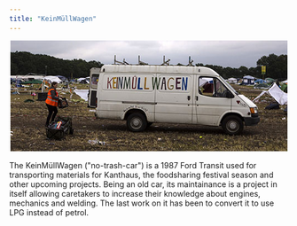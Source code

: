 ```yaml
---
title: "KeinMüllWagen"
---
```



<div style="text-align:center;">
	<img src="/user/pages/10.about/KMW.jpg"/>
</div>

The KeinMüllWagen ("no-trash-car") is a 1987 Ford Transit used for transporting materials for Kanthaus, the foodsharing festival season and other upcoming projects. Being an old car, its maintainance is a project in itself allowing caretakers to increase their knowledge about engines, mechanics and welding. The last work on it has been to convert it to use LPG instead of petrol.</p>
